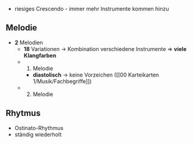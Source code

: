 - riesiges Crescendo - immer mehr Instrumente kommen hinzu

## Melodie
- **2** Melodien
	- **18** Variationen -> Kombination verschiedene Instrumente => **viele Klangfarben**
	- 1. Melodie
		- **diastolisch** -> keine Vorzeichen ([[00 Karteikarten 1/Musik/Fachbegriffe]])
	- 2. Melodie

## Rhytmus
- Ostinato-Rhythmus
- ständig wiederholt